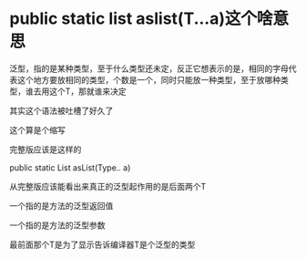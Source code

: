 # public static <T>list<T> aslist(T...a)这个啥意思

泛型，指的是某种类型，至于什么类型还未定，反正它想表示的是，相同的字母代表这个地方要放相同的类型，个数是一个，同时只能放一种类型，至于放哪种类型，谁去用这个T，那就谁来决定

其实这个语法被吐槽了好久了

这个算是个缩写

完整版应该是这样的

public <Type extends Object> static List<Type> asList(Type.. a)

从完整版应该能看出来真正的泛型起作用的是后面两个T

一个指的是方法的泛型返回值

一个指的是方法的泛型参数


最前面那个T是为了显示告诉编译器T是个泛型的类型
